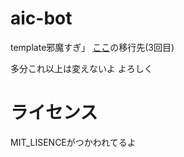 # aic-bot
template邪魔すぎ」
[ここ](https://github.com/aic-6301/aiynot_)の移行先(3回目)

多分これ以上は変えないよ
よろしく

# ライセンス
MIT_LISENCEがつかわれてるよ
